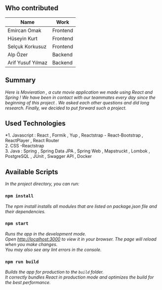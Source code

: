 ##  Who contributed <br>

|Name    | Work  
| --------|---------
| Emircan Omak  | Frontend
| Hüseyin Kurt | Frontend 
| Selçuk Korkusuz | Frontend 
| Alp Özer | Backend 
| Arif Yusuf Yılmaz |Backend

## Summary <br/>

*Here is Movieration , a cute movie application we made using React and Spring ! We have been in contact with our teammates every day since the beginning of this project . We asked each other questions and did long research. Finally, we decided to put forward such a project.*

## Used Technologies <br/>
*1.  Javascript :  React , Formik , Yup , Reactstrap - React-Bootstrap , ReactPlayer , React Router <br/>
2. CSS -Reactstrap <br/>
3.  Java : Spring , Spring Data JPA , Spring Web ,  Mapstruckt , Lombok , PostgreSQL , JUnit , Swagger API , Docker <br/>

## Available Scripts<br/>
*In the project directory, you can run:*<br/>

### `npm install`<br/>

*The npm install installs all modules that are listed on package.json file and their dependencies.*

### `npm start`

*Runs the app in the development mode.\
Open [http://localhost:3000](http://localhost:3000) to view it in your browser.
The page will reload when you make changes.\
You may also see any lint errors in the console.*


### `npm run build`

*Builds the app for production to the `build` folder.\
It correctly bundles React in production mode and optimizes the build for the best performance.*
